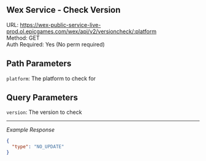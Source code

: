 ## Wex Service - Check Version

URL: https://wex-public-service-live-prod.ol.epicgames.com/wex/api/v2/versioncheck/:platform \
Method: GET \
Auth Required: Yes (No perm required)

## Path Parameters

`platform`: The platform to check for

## Query Parameters

`version`: The version to check

---

_Example Response_

```json
{
  "type": "NO_UPDATE"
}
```
